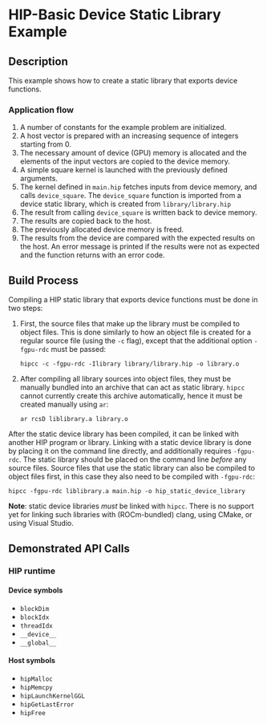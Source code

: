 # HIP-Basic Device Static Library Example

## Description
This example shows how to create a static library that exports device functions.

### Application flow
1. A number of constants for the example problem are initialized.
2. A host vector is prepared with an increasing sequence of integers starting from 0.
3. The necessary amount of device (GPU) memory is allocated and the elements of the input vectors are copied to the device memory.
4. A simple square kernel is launched with the previously defined arguments.
5. The kernel defined in `main.hip` fetches inputs from device memory, and calls `device_square`. The `device_square` function is imported from a device static library, which is created from `library/library.hip`
6. The result from calling `device_square` is written back to device memory.
7. The results are copied back to the host.
8. The previously allocated device memory is freed.
9. The results from the device are compared with the expected results on the host. An error message is printed if the results were not as expected and the function returns with an error code.

## Build Process
Compiling a HIP static library that exports device functions must be done in two steps:
1. First, the source files that make up the library must be compiled to object files. This is done similarly to how an object file is created for a regular source file (using the `-c` flag), except that the additional option `-fgpu-rdc` must be passed:
    ```shell
    hipcc -c -fgpu-rdc -Ilibrary library/library.hip -o library.o
    ```
2. After compiling all library sources into object files, they must be manually bundled into an archive that can act as static library. `hipcc` cannot currently create this archive automatically, hence it must be created manually using `ar`:
    ```shell
    ar rcsD liblibrary.a library.o
    ```
After the static device library has been compiled, it can be linked with another HIP program or library. Linking with a static device library is done by placing it on the command line directly, and additionally requires `-fgpu-rdc`. The static library should be placed on the command line _before_ any source files. Source files that use the static library can also be compiled to object files first, in this case they also need to be compiled with `-fgpu-rdc`:
```shell
hipcc -fgpu-rdc liblibrary.a main.hip -o hip_static_device_library
```
**Note**: static device libraries _must_ be linked with `hipcc`. There is no support yet for linking such libraries with (ROCm-bundled) clang, using CMake, or using Visual Studio.

## Demonstrated API Calls
### HIP runtime
#### Device symbols
- `blockDim`
- `blockIdx`
- `threadIdx`
- `__device__`
- `__global__`
#### Host symbols
- `hipMalloc`
- `hipMemcpy`
- `hipLaunchKernelGGL`
- `hipGetLastError`
- `hipFree`
